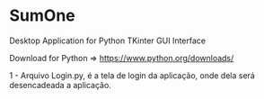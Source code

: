 # SumOne
Desktop Application for Python TKinter GUI Interface

Download for Python => https://www.python.org/downloads/

1 - Arquivo Login.py, é a tela de login da aplicação, onde dela será desencadeada a aplicação.